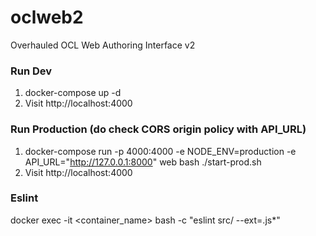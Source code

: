 # oclweb2
Overhauled OCL Web Authoring Interface v2

### Run Dev
1. docker-compose up -d
2. Visit http://localhost:4000

### Run Production (do check CORS origin policy with API_URL)
1. docker-compose run -p 4000:4000 -e NODE_ENV=production -e API_URL="http://127.0.0.1:8000" web bash ./start-prod.sh
2. Visit http://localhost:4000


### Eslint
docker exec -it <container_name> bash -c "eslint src/ --ext=.js*"
